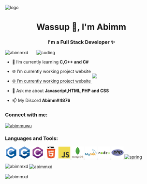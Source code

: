![logo](https://github.com/abimmxd/abimmxd/blob/main/homeSection2.c2f106d8.gif)
<h1 align="center">Wassup 👋, I'm Abimm</h1>
<h3 align="center">I'm a Full Stack Developer ✨</h3>

<img align="right" alt="coding" width="400" src="https://data.whicdn.com/images/255672977/original.gif">
<p align="left"> <img src="https://komarev.com/ghpvc/?username=abimmxd&label=Profile%20views&color=0e75b6&style=flat" alt="abimmxd" /> </p>

- 🌱 I’m currently learning **C,C++ and C#**

- 🌐 I’m currently working project website

- <a href="https://dashboard-shinybot.my.id/" target="_blank">🌐 I’m currently working project website</u>&nbsp;<img src="./assets/img/favicon.png" style="position:absolute;width: 75px;margin-top: -1.75%;" ></a>

- 💬 Ask me about **Javascript,HTML,PHP and CSS**

- 📫 My Discord **Abimm#4876**

<h3 align="left">Connect with me:</h3>
<p align="left">
<a href="https://fb.com/abimmuwu" target="blank"><img align="center" src="https://raw.githubusercontent.com/rahuldkjain/github-profile-readme-generator/master/src/images/icons/Social/facebook.svg" alt="abimmuwu" height="30" width="40" /></a>
</p>

<h3 align="left">Languages and Tools:</h3>
<p align="left"> <a href="https://www.cprogramming.com/" target="_blank" rel="noreferrer"> <img src="https://raw.githubusercontent.com/devicons/devicon/master/icons/c/c-original.svg" alt="c" width="40" height="40"/> </a> <a href="https://www.w3schools.com/cpp/" target="_blank" rel="noreferrer"> <img src="https://raw.githubusercontent.com/devicons/devicon/master/icons/cplusplus/cplusplus-original.svg" alt="cplusplus" width="40" height="40"/> </a> <a href="https://www.w3schools.com/cs/" target="_blank" rel="noreferrer"> <img src="https://raw.githubusercontent.com/devicons/devicon/master/icons/csharp/csharp-original.svg" alt="csharp" width="40" height="40"/> </a> <a href="https://www.w3.org/html/" target="_blank" rel="noreferrer"> <img src="https://raw.githubusercontent.com/devicons/devicon/master/icons/html5/html5-original-wordmark.svg" alt="html5" width="40" height="40"/> </a> <a href="https://developer.mozilla.org/en-US/docs/Web/JavaScript" target="_blank" rel="noreferrer"> <img src="https://raw.githubusercontent.com/devicons/devicon/master/icons/javascript/javascript-original.svg" alt="javascript" width="40" height="40"/> </a> <a href="https://www.mongodb.com/" target="_blank" rel="noreferrer"> <img src="https://raw.githubusercontent.com/devicons/devicon/master/icons/mongodb/mongodb-original-wordmark.svg" alt="mongodb" width="40" height="40"/> </a> <a href="https://www.mysql.com/" target="_blank" rel="noreferrer"> <img src="https://raw.githubusercontent.com/devicons/devicon/master/icons/mysql/mysql-original-wordmark.svg" alt="mysql" width="40" height="40"/> </a> <a href="https://nodejs.org" target="_blank" rel="noreferrer"> <img src="https://raw.githubusercontent.com/devicons/devicon/master/icons/nodejs/nodejs-original-wordmark.svg" alt="nodejs" width="40" height="40"/> </a> <a href="https://www.php.net" target="_blank" rel="noreferrer"> <img src="https://raw.githubusercontent.com/devicons/devicon/master/icons/php/php-original.svg" alt="php" width="40" height="40"/> </a> <a href="https://spring.io/" target="_blank" rel="noreferrer"> <img src="https://www.vectorlogo.zone/logos/springio/springio-icon.svg" alt="spring" width="40" height="40"/> </a> </p>

<p><img align="left" src="https://github-readme-stats.vercel.app/api/top-langs?username=abimmxd&show_icons=true&locale=en&layout=compact" alt="abimmxd" /></p>

<p>&nbsp;<img align="center" src="https://github-readme-stats.vercel.app/api?username=abimmxd&show_icons=true&locale=en" alt="abimmxd" /></p>

<p><img align="center" src="https://github-readme-streak-stats.herokuapp.com/?user=abimmxd&" alt="abimmxd" /></p>

